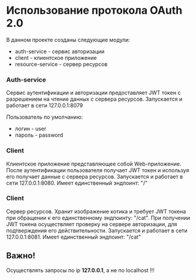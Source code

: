 # Использование протокола OAuth 2.0

В данном проекте созданы следующие модули:
* auth-service - сервис авторизации
* client - клиентское приложение
* resource-service - сервер ресурсов

### Auth-service
Сервис аутентификации и авторизации предоставляет JWT токен с разрешением на чтение данных
с сервера ресурсов. Запускается и работает в сети 127.0.0.1:8079

Пользователь по умолчанию:
* логин - user
* пароль - password

### Client
Клиентское приложение представляющее собой Web-приложение. После аутентификации пользователя
получает JWT токен и используя его получает данные с сервера ресурсов. 
Запускается и работает в сети 127.0.0.1:8080. Имеет единственный эндпоинт: "/"

### Client
Сервер ресурсов. Хранит изображение котика и требует JWT токена при обращении к
его единственному эндпоинту: "/cat". При получении JWT токена осуществляет проверку
на сервере авторизации, для подтверждения его действительности.
Запускается и работает в сети 127.0.0.1:8081. Имеет единственный эндпоинт: "/cat"

## Важно!
Осуществлять запросы по ip <strong>127.0.0.1</strong>, а не по localhost !!!